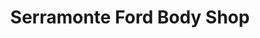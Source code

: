 ---
title: "Serramonte Ford Body Shop"
url: /colma/serramonte-ford-body-shop/
shop: Autowerkstatt
---